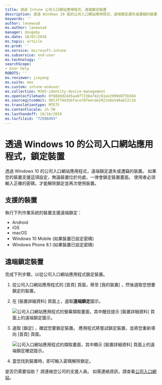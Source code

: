 ```yaml
---
title: 透過 Intune 公司入口網站應用程式，遠端鎖定裝置
description: 透過 Windows 10 版的公司入口網站應用程式，遠端鎖定遺失或遭竊的裝置
keywords: ''
author: lenewsad
ms.author: lanewsad
manager: dougeby
ms.date: 10/07/2018
ms.topic: article
ms.prod: ''
ms.service: microsoft-intune
ms.subservice: end-user
ms.technology: ''
searchScope:
- User help
ROBOTS: ''
ms.reviewer: jieyang
ms.suite: ems
ms.custom: intune-enduser
ms.collection: M365-identity-device-management
ms.openlocfilehash: 0f08ddd24d5aa8f7238af42c81ee2999d875b584
ms.sourcegitcommit: 9013f7442bbface78feecde2922e8e546a622c16
ms.translationtype: MTE75
ms.contentlocale: zh-TW
ms.lasthandoff: 10/16/2019
ms.locfileid: "72508493"
---
```

# <a name="lock-your-device-from-the-company-portal-app-for-windows-10"></a>透過 Windows 10 的公司入口網站應用程式，鎖定裝置

透過 Windows 10 的公司入口網站應用程式，遠端鎖定遺失或遭竊的裝置。 如果您的裝置支援這項設定，無論裝置位於何處，一律會鎖定裝置畫面。 使用者必須輸入正確的密碼，才能解除鎖定並再次使用裝置。

## <a name="supported-devices"></a>支援的裝置

執行下列作業系統的裝置支援遠端鎖定：  

* Android
* iOS
* macOS
* Windows 10 Mobile (如果裝置已設定密碼)
* Windows Phone 8.1 (如果裝置已設定密碼) 
  
## <a name="remote-lock-device"></a>遠端鎖定裝置
完成下列步驟，以從公司入口網站應用程式鎖定裝置。  

1. 從公司入口網站應用程式的 [首頁]  頁面，移至 [我的裝置]  ，然後選取您想要鎖定的裝置。

2. 在 [裝置詳細資料]  頁面上，選取**遠端鎖定**圖示。  


   ![公司入口網站應用程式的螢幕擷取畫面，其中醒目提示 [裝置詳細資料] 頁面上的遠端鎖定圖示。](./media/1804_remote_lock_Windows_CPapp_05.png)  

3. 選取 [鎖定]  ，確認您要鎖定裝置。 應用程式將嘗試鎖定裝置，並將您重新導向 [首頁]  頁面。  


   ![公司入口網站應用程式的擷取畫面，其中顯示 [裝置詳細資料] 頁面上的遠端鎖定確認提示。](./media/1804_remote_lock_Windows_CPapp_06.png)  

4. 當您找到裝置時，即可輸入密碼解除鎖定。  

是否仍需要協助？ 請連絡您公司的支援人員。 如需連絡資訊，請查看[公司入口網站](https://go.microsoft.com/fwlink/?linkid=2010980)。

